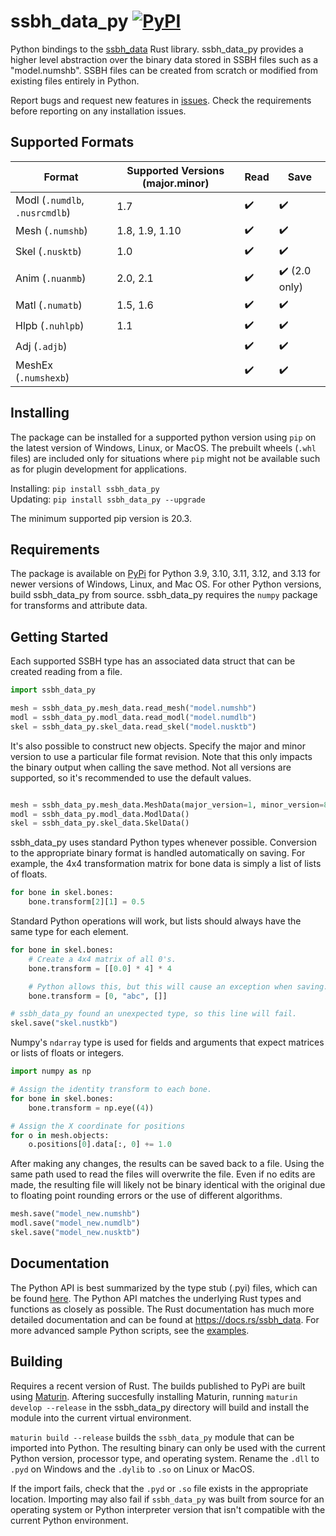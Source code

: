 # ssbh_data_py [![PyPI](https://img.shields.io/pypi/v/ssbh_data_py)](https://pypi.org/project/ssbh-data-py/)
Python bindings to the [ssbh_data](https://github.com/ultimate-research/ssbh_lib) Rust library. ssbh_data_py provides a higher level abstraction over 
the binary data stored in SSBH files such as a "model.numshb". SSBH files can be created from scratch or modified from existing files entirely in Python.  

Report bugs and request new features in [issues](https://github.com/ScanMountGoat/ssbh_data_py/issues). Check the requirements before reporting on any installation issues.

## Supported Formats
| Format | Supported Versions (major.minor) | Read | Save |
| --- | --- | --- | --- |
| Modl (`.numdlb`, `.nusrcmdlb`) | 1.7 | :heavy_check_mark: | :heavy_check_mark: |
| Mesh (`.numshb`) | 1.8, 1.9, 1.10 | :heavy_check_mark: | :heavy_check_mark: |
| Skel (`.nusktb`) | 1.0 | :heavy_check_mark: | :heavy_check_mark: |
| Anim (`.nuanmb`) | 2.0, 2.1 | :heavy_check_mark: | :heavy_check_mark: (2.0 only) |
| Matl (`.numatb`) | 1.5, 1.6 | :heavy_check_mark: | :heavy_check_mark: |
| Hlpb (`.nuhlpb`) | 1.1 | :heavy_check_mark: | :heavy_check_mark: |
| Adj (`.adjb`) |  | :heavy_check_mark: | :heavy_check_mark: |
| MeshEx (`.numshexb`) |  | :heavy_check_mark: | :heavy_check_mark: |

## Installing
The package can be installed for a supported python version using `pip` on the latest version of Windows, Linux, or MacOS. The prebuilt wheels (`.whl` files) are included only for situations where `pip` might not be available such as for plugin development for applications. 

Installing: `pip install ssbh_data_py`  
Updating: `pip install ssbh_data_py --upgrade`

The minimum supported pip version is 20.3. 

## Requirements
The package is available on [PyPi](https://pypi.org/project/ssbh_data_py/) for Python 3.9, 3.10, 3.11, 3.12, and 3.13 for newer versions of Windows, Linux, and Mac OS. For other Python versions, build ssbh_data_py from source. ssbh_data_py requires the `numpy` package for transforms and attribute data.

## Getting Started
Each supported SSBH type has an associated data struct that can be created reading from a file.
```python
import ssbh_data_py

mesh = ssbh_data_py.mesh_data.read_mesh("model.numshb")
modl = ssbh_data_py.modl_data.read_modl("model.numdlb")
skel = ssbh_data_py.skel_data.read_skel("model.nusktb")
```

It's also possible to construct new objects. Specify the major and minor version to use a particular file format revision. Note that this only impacts the binary output when calling the save method. Not all versions are supported, so it's recommended to use the default values.  
```python

mesh = ssbh_data_py.mesh_data.MeshData(major_version=1, minor_version=8)
modl = ssbh_data_py.modl_data.ModlData()
skel = ssbh_data_py.skel_data.SkelData()
```

ssbh_data_py uses standard Python types whenever possible. Conversion to the appropriate binary format is handled automatically on saving. For example, the 4x4 transformation matrix for bone data is simply a list of lists of floats. 
```python
for bone in skel.bones:
    bone.transform[2][1] = 0.5
```
Standard Python operations will work, but lists should always have the same type for each element.  
```python
for bone in skel.bones:
    # Create a 4x4 matrix of all 0's.
    bone.transform = [[0.0] * 4] * 4

    # Python allows this, but this will cause an exception when saving.
    bone.transform = [0, "abc", []]

# ssbh_data_py found an unexpected type, so this line will fail.
skel.save("skel.nustkb")
```
Numpy's `ndarray` type is used for fields and arguments that expect matrices or lists of floats or integers.
```python
import numpy as np

# Assign the identity transform to each bone.
for bone in skel.bones:
    bone.transform = np.eye((4))

# Assign the X coordinate for positions
for o in mesh.objects:
    o.positions[0].data[:, 0] += 1.0
```

After making any changes, the results can be saved back to a file. Using the same path used to read the files will overwrite the file. Even if no edits are made, the resulting file will likely not be binary identical with the original due to floating point rounding errors or the use of different algorithms.
```python
mesh.save("model_new.numshb")
modl.save("model_new.numdlb")
skel.save("model_new.nusktb")
```

## Documentation
The Python API is best summarized by the type stub (.pyi) files, which can be found [here](https://github.com/ScanMountGoat/ssbh_data_py/tree/main/ssbh_data_py/ssbh_data_py). The Python API matches the underlying Rust types and functions as closely as possible. The Rust documentation has much more detailed documentation and can be found at https://docs.rs/ssbh_data. For more advanced sample Python scripts, see the [examples](https://github.com/ScanMountGoat/ssbh_data_py/tree/main/examples).

## Building
Requires a recent version of Rust. The builds published to PyPi are built using [Maturin](https://github.com/PyO3/maturin). Aftering succesfully installing Maturin, running `maturin develop --release` in the ssbh_data_py directory will build and install the module into the current virtual environment. 

`maturin build --release` builds the `ssbh_data_py` module that can be imported into Python. The resulting binary can only be used with the current Python version, processor type, and operating system. Rename the `.dll` to `.pyd` on Windows and the `.dylib` to `.so` on Linux or MacOS.

If the import fails, check that the `.pyd` or `.so` file exists in the appropriate location. Importing may also fail if `ssbh_data_py` was built from source for an operating system or Python interpreter version that isn't compatible with the current Python environment.
